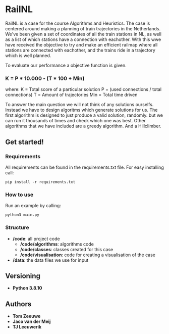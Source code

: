 # RailNL
RailNL is a case for the course Algorithms and Heuristics. The case is centered around making a planning of train trajectories in the Netherlands. We've been given a set of coordinates of all the train stations in NL, as well as a list of which stations have a connection with eachother. With this wwe have received the objective to try and make an efficient railmap where all stations are connected with eachother, and the trains ride in a trajectory which is well planned. 

To evaluate our performance a objective function is given. 

### K = P * 10.000 - (T * 100 + Min)

where: 
K = Total score of a particular solution
P = (used connections / total connections)
T = Amount of trajectories
Min = Total time driven 

To answer the main question we will not think of any solutions ourselfs. Instead we have to design algoritms which generate solutions for us. The first algorithm is designed to just produce a valid solution, randomly. but we can run it thousands of times and check which one was best. Other algorithms that we have included are a greedy algorithm. And a Hillclimber. 

## Get started!
### Requirements
All requirements can be found in the requirements.txt file. For easy installing call:
```
pip install -r requirements.txt
```

### How to use
Run an example by calling:
```
python3 main.py
```

### Structure
- **/code**: all project code
  - **/code/algorithms**: algorithms code
  - **/code/classes**: classes created for this case
  - **/code/visualisation**: code for creating a visualisation of the case
- **/data**: the data files we use for input


## Versioning
* **Python 3.8.10**

## Authors
* **Tom Zeeuwe**
* **Jaco van der Meij**
* **TJ Leeuwerik**